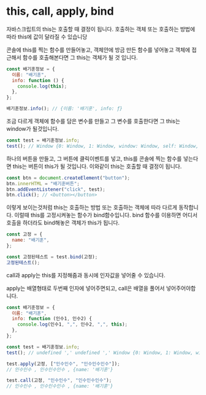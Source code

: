 # this, call, apply, bind

자바스크립트의 this는 호출할 때 결정이 됩니다. 호출하는 객체 또는 호출하는 방법에 따라 this에 값이 달라질 수 있습니당

콘솔에 this를 찍는 함수를 만들어놓고, 객체안에 방금 만든 함수를 넣어놓고 객체에 접근해서 함수를 호출해본다면 그 this는 객체가 될 것 입니다.

```jsx
const 배기훈정보 = {
  이름: "배기훈",
  info: function () {
    console.log(this);
  },
};

배기훈정보.info(); // {이름: '배기훈', info: ƒ}
```

조금 다르게 객체에 함수를 담은 변수를 만들고 그 변수를 호출한다면 그 this는 window가 될것입니다.

```jsx
const test = 배기훈정보.info;
test(); // Window {0: Window, 1: Window, window: Window, self: Window, document: document, name: '', location: Location, …}
```

하나의 버튼을 만들고, 그 버튼에 클릭이벤트를 넣고, this를 콘솔에 찍는 함수를 넣는다면 this는 버튼이 this가 될 것입니다. 이와같이 this는 호출할 때 결정이 됩니다.

```jsx
const btn = document.createElement("button");
btn.innerHTML = "배기훈버튼";
btn.addEventListener("click", test);
btn.click(); // <button></button>
```

이렇게 보이는것처럼 this는 호출하는 방법 또는 호출하는 객체에 따라 다르게 동작합니다. 이럴때 this를 고정시켜놓는 함수가 bind함수입니다. bind 함수를 이용하면 어디서 호출을 하더라도 bind해놓은 객체가 this가 됩니다.

```jsx
const 고정 = {
  name: "배기훈",
};

const 고정된테스트 = test.bind(고정);
고정된테스트();
```

call과 apply는 this를 지정해줌과 동시에 인자값을 넣어줄 수 있습니다.

apply는 배열형태로 두번째 인자에 넣어주면되고, call은 배열을 풀어서 넣어주어야합니다.

```jsx
const 배기훈정보 = {
  이름: "배기훈",
  info: function (인수1, 인수2) {
    console.log(인수1, ",", 인수2, ",", this);
  },
};

const test = 배기훈정보.info;
test(); // undefined ',' undefined ',' Window {0: Window, 1: Window, window: Window, self: Window, document: document, name: '', location: Location, …}

test.apply(고정, ["인수인수", "인수인수인수"]);
// 인수인수 , 인수인수인수 , {name: '배기훈'}

test.call(고정, "인수인수", "인수인수인수");
// 인수인수 , 인수인수인수 , {name: '배기훈'}
```

